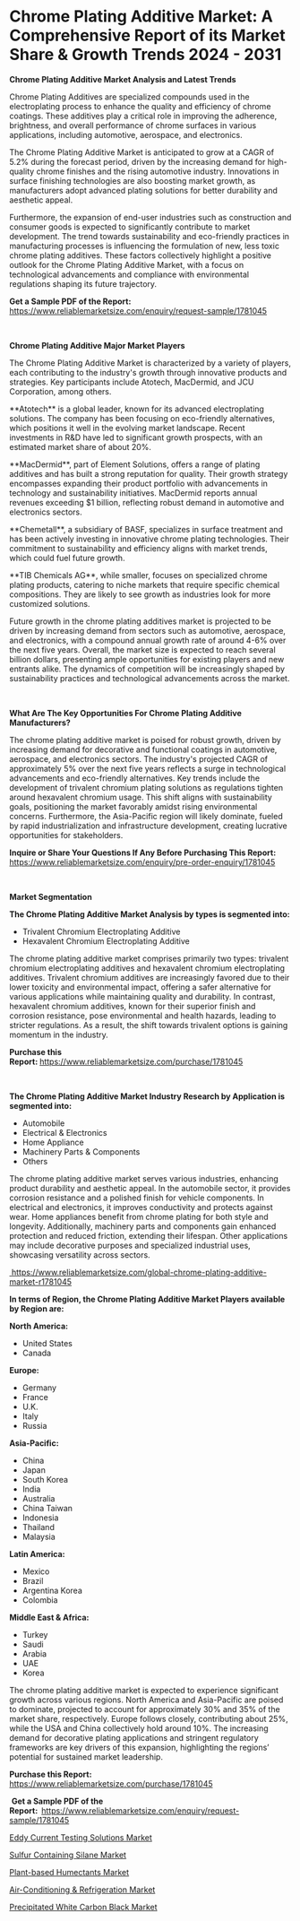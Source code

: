 <p><h1>Chrome Plating Additive Market: A Comprehensive Report of its Market Share & Growth Trends 2024 - 2031</h1></p><p><strong>Chrome Plating Additive Market Analysis and Latest Trends</strong></p>
<p><p>Chrome Plating Additives are specialized compounds used in the electroplating process to enhance the quality and efficiency of chrome coatings. These additives play a critical role in improving the adherence, brightness, and overall performance of chrome surfaces in various applications, including automotive, aerospace, and electronics. </p><p>The Chrome Plating Additive Market is anticipated to grow at a CAGR of 5.2% during the forecast period, driven by the increasing demand for high-quality chrome finishes and the rising automotive industry. Innovations in surface finishing technologies are also boosting market growth, as manufacturers adopt advanced plating solutions for better durability and aesthetic appeal. </p><p>Furthermore, the expansion of end-user industries such as construction and consumer goods is expected to significantly contribute to market development. The trend towards sustainability and eco-friendly practices in manufacturing processes is influencing the formulation of new, less toxic chrome plating additives. These factors collectively highlight a positive outlook for the Chrome Plating Additive Market, with a focus on technological advancements and compliance with environmental regulations shaping its future trajectory.</p></p>
<p><strong>Get a Sample PDF of the Report:&nbsp;</strong> <a href="https://www.reliablemarketsize.com/enquiry/request-sample/1781045?utm_campaign=1175&utm_medium=2&utm_source=Github&utm_content=ia&utm_term=13102024&utm_id=chrome-plating-additive">https://www.reliablemarketsize.com/enquiry/request-sample/1781045</a></p>
<p>&nbsp;</p>
<p><strong>Chrome Plating Additive Major Market Players</strong></p>
<p><p>The Chrome Plating Additive Market is characterized by a variety of players, each contributing to the industry's growth through innovative products and strategies. Key participants include Atotech, MacDermid, and JCU Corporation, among others. </p><p>**Atotech** is a global leader, known for its advanced electroplating solutions. The company has been focusing on eco-friendly alternatives, which positions it well in the evolving market landscape. Recent investments in R&D have led to significant growth prospects, with an estimated market share of about 20%.</p><p>**MacDermid**, part of Element Solutions, offers a range of plating additives and has built a strong reputation for quality. Their growth strategy encompasses expanding their product portfolio with advancements in technology and sustainability initiatives. MacDermid reports annual revenues exceeding $1 billion, reflecting robust demand in automotive and electronics sectors.</p><p>**Chemetall**, a subsidiary of BASF, specializes in surface treatment and has been actively investing in innovative chrome plating technologies. Their commitment to sustainability and efficiency aligns with market trends, which could fuel future growth.</p><p>**TIB Chemicals AG**, while smaller, focuses on specialized chrome plating products, catering to niche markets that require specific chemical compositions. They are likely to see growth as industries look for more customized solutions.</p><p>Future growth in the chrome plating additives market is projected to be driven by increasing demand from sectors such as automotive, aerospace, and electronics, with a compound annual growth rate of around 4-6% over the next five years. Overall, the market size is expected to reach several billion dollars, presenting ample opportunities for existing players and new entrants alike. The dynamics of competition will be increasingly shaped by sustainability practices and technological advancements across the market.</p></p>
<p>&nbsp;</p>
<p><strong>What Are The Key Opportunities For Chrome Plating Additive Manufacturers?</strong></p>
<p><p>The chrome plating additive market is poised for robust growth, driven by increasing demand for decorative and functional coatings in automotive, aerospace, and electronics sectors. The industry's projected CAGR of approximately 5% over the next five years reflects a surge in technological advancements and eco-friendly alternatives. Key trends include the development of trivalent chromium plating solutions as regulations tighten around hexavalent chromium usage. This shift aligns with sustainability goals, positioning the market favorably amidst rising environmental concerns. Furthermore, the Asia-Pacific region will likely dominate, fueled by rapid industrialization and infrastructure development, creating lucrative opportunities for stakeholders.</p></p>
<p><strong>Inquire or Share Your Questions If Any Before Purchasing This Report:</strong> <a href="https://www.reliablemarketsize.com/enquiry/pre-order-enquiry/1781045?utm_campaign=1175&utm_medium=2&utm_source=Github&utm_content=ia&utm_term=13102024&utm_id=chrome-plating-additive">https://www.reliablemarketsize.com/enquiry/pre-order-enquiry/1781045</a></p>
<p>&nbsp;</p>
<p><strong>Market Segmentation</strong></p>
<p><strong>The Chrome Plating Additive Market Analysis by types is segmented into:</strong></p>
<p><ul><li>Trivalent Chromium Electroplating Additive</li><li>Hexavalent Chromium Electroplating Additive</li></ul></p>
<p><p>The chrome plating additive market comprises primarily two types: trivalent chromium electroplating additives and hexavalent chromium electroplating additives. Trivalent chromium additives are increasingly favored due to their lower toxicity and environmental impact, offering a safer alternative for various applications while maintaining quality and durability. In contrast, hexavalent chromium additives, known for their superior finish and corrosion resistance, pose environmental and health hazards, leading to stricter regulations. As a result, the shift towards trivalent options is gaining momentum in the industry.</p></p>
<p><strong>Purchase this Report:&nbsp;</strong><a href="https://www.reliablemarketsize.com/purchase/1781045?utm_campaign=1175&utm_medium=2&utm_source=Github&utm_content=ia&utm_term=13102024&utm_id=chrome-plating-additive">https://www.reliablemarketsize.com/purchase/1781045</a></p>
<p>&nbsp;</p>
<p><strong>The Chrome Plating Additive Market Industry Research by Application is segmented into:</strong></p>
<p><ul><li>Automobile</li><li>Electrical & Electronics</li><li>Home Appliance</li><li>Machinery Parts & Components</li><li>Others</li></ul></p>
<p><p>The chrome plating additive market serves various industries, enhancing product durability and aesthetic appeal. In the automobile sector, it provides corrosion resistance and a polished finish for vehicle components. In electrical and electronics, it improves conductivity and protects against wear. Home appliances benefit from chrome plating for both style and longevity. Additionally, machinery parts and components gain enhanced protection and reduced friction, extending their lifespan. Other applications may include decorative purposes and specialized industrial uses, showcasing versatility across sectors.</p></p>
<p><a href="https://www.reliablemarketsize.com/global-chrome-plating-additive-market-r1781045?utm_campaign=1175&utm_medium=2&utm_source=Github&utm_content=ia&utm_term=13102024&utm_id=chrome-plating-additive">&nbsp;https://www.reliablemarketsize.com/global-chrome-plating-additive-market-r1781045</a></p>
<p><strong>In terms of Region, the Chrome Plating Additive Market Players available by Region are:</strong></p>
<p>
    <p> <strong> North America: </strong>
        <ul>
            <li>United States</li>
            <li>Canada</li>
        </ul>
        </p> 
    <p> <strong> Europe: </strong>
        <ul>
            <li>Germany</li>
            <li>France</li>
            <li>U.K.</li>
            <li>Italy</li>
            <li>Russia</li>
        </ul>
        </p> 
    <p> <strong> Asia-Pacific: </strong>
        <ul>
            <li>China</li>
            <li>Japan</li>
            <li>South Korea</li>
            <li>India</li>
            <li>Australia</li>
            <li>China Taiwan</li>
            <li>Indonesia</li>
            <li>Thailand</li>
            <li>Malaysia</li>
        </ul>
        </p> 
    <p> <strong> Latin America: </strong>
        <ul>
            <li>Mexico</li>
            <li>Brazil</li>
            <li>Argentina Korea</li>
            <li>Colombia</li>
        </ul>
        </p> 
    <p> <strong> Middle East & Africa: </strong>
        <ul>
            <li>Turkey</li>
            <li>Saudi</li>
            <li>Arabia</li>
            <li>UAE</li>
            <li>Korea</li>
        </ul>
    </p>
    </p>
<p><p>The chrome plating additive market is expected to experience significant growth across various regions. North America and Asia-Pacific are poised to dominate, projected to account for approximately 30% and 35% of the market share, respectively. Europe follows closely, contributing about 25%, while the USA and China collectively hold around 10%. The increasing demand for decorative plating applications and stringent regulatory frameworks are key drivers of this expansion, highlighting the regions’ potential for sustained market leadership.</p></p>
<p><strong>Purchase this Report: </strong><a href="https://www.reliablemarketsize.com/purchase/1781045?utm_campaign=1175&utm_medium=2&utm_source=Github&utm_content=ia&utm_term=13102024&utm_id=chrome-plating-additive">https://www.reliablemarketsize.com/purchase/1781045</a></p>
<p>&nbsp;<strong>Get a Sample PDF of the Report:&nbsp;&nbsp;</strong><a href="https://www.reliablemarketsize.com/enquiry/request-sample/1781045?utm_campaign=1175&utm_medium=2&utm_source=Github&utm_content=ia&utm_term=13102024&utm_id=chrome-plating-additive">https://www.reliablemarketsize.com/enquiry/request-sample/1781045</a></p>
<p><strong></strong></p>
<p><p><a href="https://www.linkedin.com/pulse/strategic-roadmap-global-eddy-current-testing-solutions-market-kyk0c?utm_campaign=1175&utm_medium=2&utm_source=Github&utm_content=ia&utm_term=13102024&utm_id=chrome-plating-additive">Eddy Current Testing Solutions Market</a></p><p><a href="https://github.com/DorinaOsmani364/Market-Research-Report-List-1/blob/main/sulfur-containing-silane-market.md?utm_campaign=1175&utm_medium=2&utm_source=Github&utm_content=ia&utm_term=13102024&utm_id=chrome-plating-additive">Sulfur Containing Silane Market</a></p><p><a href="https://www.linkedin.com/pulse/plant-based-humectants-market-overview-regional-outlook-competitive-jnuie?utm_campaign=1175&utm_medium=2&utm_source=Github&utm_content=ia&utm_term=13102024&utm_id=chrome-plating-additive">Plant-based Humectants Market</a></p><p><a href="https://www.linkedin.com/pulse/insights-air-conditioning-refrigeration-market-players-size-geographical-ervqf?utm_campaign=1175&utm_medium=2&utm_source=Github&utm_content=ia&utm_term=13102024&utm_id=chrome-plating-additive">Air-Conditioning & Refrigeration Market</a></p><p><a href="https://github.com/Armeladukagjini693/Market-Research-Report-List-1/blob/main/precipitated-white-carbon-black-market.md?utm_campaign=1175&utm_medium=2&utm_source=Github&utm_content=ia&utm_term=13102024&utm_id=chrome-plating-additive">Precipitated White Carbon Black Market</a></p></p>